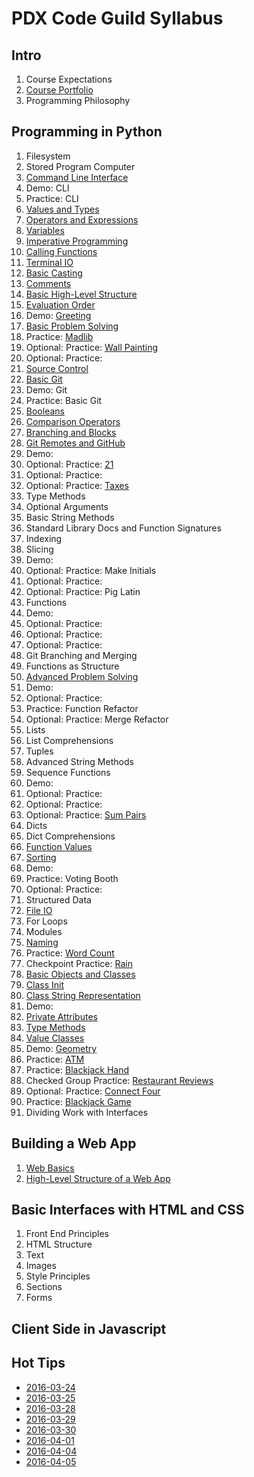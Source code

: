 # PDX Code Guild Syllabus
## Intro
1. Course Expectations
1. [Course Portfolio](courseportfolio.md)
1. Programming Philosophy

## Programming in Python
1. Filesystem
1. Stored Program Computer
1. [Command Line Interface](cli.md)
1. Demo: CLI
1. Practice: CLI
1. [Values and Types](valuestypes.md)
1. [Operators and Expressions](operatorsexpressions.md)
1. [Variables](variables.md)
1. [Imperative Programming](imperative.md)
1. [Calling Functions](callingfunctions.md)
1. [Terminal IO](terminalio.md)
1. [Basic Casting](basiccasting.md)
1. [Comments](comments.md)
1. [Basic High-Level Structure](basichighlevelstructure.md)
1. [Evaluation Order](evaluationorder.md)
1. Demo: [Greeting](demo-greeting.md)
1. [Basic Problem Solving](basicproblemsolving.md)
1. Practice: [Madlib](practice-madlib.md)
1. Optional: Practice: [Wall Painting](practice-wallpainting.md)
1. Optional: Practice:
1. [Source Control](sourcecontrol.md)
1. [Basic Git](basicgit.md)
1. Demo: Git
1. Practice: Basic Git
1. [Booleans](booleans.md)
1. [Comparison Operators](comparison.md)
1. [Branching and Blocks](branchingandblocks.md)
1. [Git Remotes and GitHub](remotegit.md)
1. Demo:
1. Optional: Practice: [21](practice-21.md)
1. Optional: Practice:
1. Optional: Practice: [Taxes](practice-taxes.md)
1. Type Methods
1. Optional Arguments
1. Basic String Methods
1. Standard Library Docs and Function Signatures
1. Indexing
1. Slicing
1. Demo:
1. Optional: Practice: Make Initials
1. Optional: Practice:
1. Optional: Practice: Pig Latin
1. Functions
1. Demo:
1. Optional: Practice:
1. Optional: Practice:
1. Optional: Practice:
1. Git Branching and Merging
1. Functions as Structure
1. [Advanced Problem Solving](advancedproblemsolving.md)
1. Demo:
1. Optional: Practice:
1. Practice: Function Refactor
1. Optional: Practice: Merge Refactor
1. Lists
1. List Comprehensions
1. Tuples
1. Advanced String Methods
1. Sequence Functions
1. Demo:
1. Optional: Practice:
1. Optional: Practice:
1. Optional: Practice: [Sum Pairs](practice-sumpairs.md)
1. Dicts
1. Dict Comprehensions
1. [Function Values](functionvalues.md)
1. [Sorting](sorting.md)
1. Demo:
1. Practice: Voting Booth
1. Optional: Practice:
1. Structured Data
1. [File IO](fileio.md)
1. For Loops
1. Modules
1. [Naming](naming.md)
1. Practice: [Word Count](practice-wordcount.md)
1. Checkpoint Practice: [Rain](practice-rain.md)
1. [Basic Objects and Classes](basicobjectsclasses.md)
1. [Class Init](classinit.md)
1. [Class String Representation](classstringrepr.md)
1. Demo:
1. [Private Attributes](privateattributes.md)
1. [Type Methods](typemethods.md)
1. [Value Classes](valueclasses.md)
1. Demo: [Geometry](demo-geometry.md)
1. Practice: [ATM](practice-atm.md)
1. Practice: [Blackjack Hand](practice-blackjackhand.md)
1. Checked Group Practice: [Restaurant Reviews](practice-reviews.md)
1. Optional: Practice: [Connect Four](practice-connectfour.md)
1. Practice: [Blackjack Game](practice-blackjackgame.md)
1. Dividing Work with Interfaces

## Building a Web App
1. [Web Basics](webbasics.md)
1. [High-Level Structure of a Web App](webappoverview.md)

## Basic Interfaces with HTML and CSS
1. Front End Principles
1. HTML Structure
1. Text
1. Images
1. Style Principles
1. Sections
1. Forms

## Client Side in Javascript

## Hot Tips
* [2016-03-24](tips-2016-03-24.md)
* [2016-03-25](tips-2016-03-25.md)
* [2016-03-28](tips-2016-03-28.md)
* [2016-03-29](tips-2016-03-29.md)
* [2016-03-30](tips-2016-03-30.md)
* [2016-04-01](tips-2016-04-01.md)
* [2016-04-04](tips-2016-04-04.md)
* [2016-04-05](tips-2016-04-05.md)
